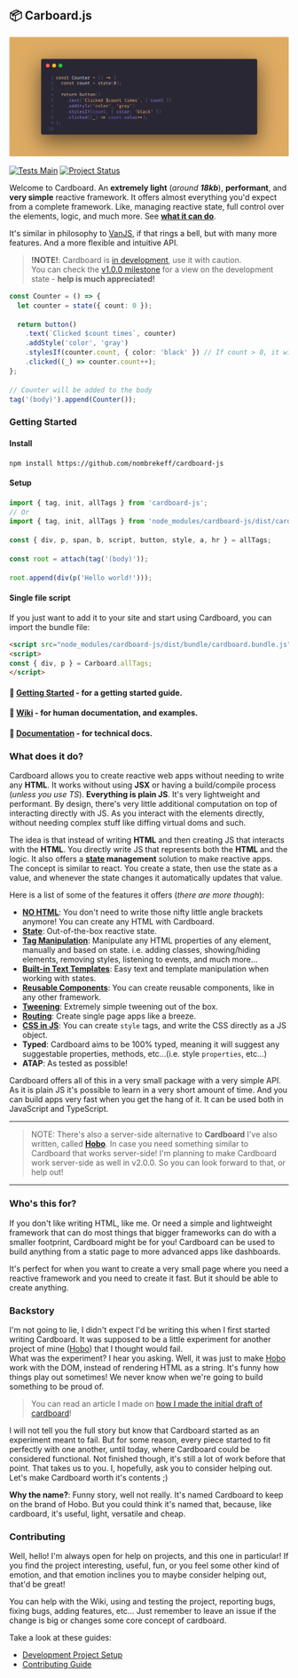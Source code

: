 ## 📦 Carboard.js


![](./header-img.png)

[![Tests Main](https://github.com/nombrekeff/cardboard-js/actions/workflows/test_main.yml/badge.svg?branch=main&event=push)](https://github.com/nombrekeff/cardboard-js/actions/workflows/test_main.yml)
[![Project Status](https://img.shields.io/badge/Project_Status-Semi_Stable-orange)](https://github.com/nombrekeff/cardboard-js/milestone/1)

Welcome to Cardboard. An **extremely light** (_around **18kb**_), **performant**, and **very simple** reactive framework. It offers almost everything you'd expect from a complete framework. Like, managing reactive state, full control over the elements, logic, and much more. See **[what it can do](https://github.com/nombrekeff/cardboard-js#what-does-it-do)**.

It's similar in philosophy to [VanJS](https://vanjs.org/), if that rings a bell, but with many more features. And a more flexible and intuitive API.

> **!NOTE!**: Cardboard is [in development]((https://github.com/nombrekeff/cardboard-js/wiki/Project-Status)), use it with caution.  
> You can check the [v1.0.0 milestone](https://github.com/nombrekeff/cardboard-js/milestone/1) for a view on the development state - **help is much appreciated!**


```ts
const Counter = () => {
  let counter = state({ count: 0 });

  return button()
    .text(`Clicked $count times`, counter)
    .addStyle('color', 'gray')
    .stylesIf(counter.count, { color: 'black' }) // If count > 0, it will make the color black
    .clicked((_) => counter.count++);
};

// Counter will be added to the body
tag('(body)').append(Counter());
```


### Getting Started
#### Install

```
npm install https://github.com/nombrekeff/cardboard-js
```
#### Setup

```ts
import { tag, init, allTags } from 'cardboard-js';
// Or
import { tag, init, allTags } from 'node_modules/cardboard-js/dist/cardboard.js';

const { div, p, span, b, script, button, style, a, hr } = allTags;

const root = attach(tag('(body)'));

root.append(div(p('Hello world!')));
```

#### Single file script
If you just want to add it to your site and start using Cardboard, you can import the bundle file:
```html
<script src="node_modules/cardboard-js/dist/bundle/cardboard.bundle.js"></script>
<script>
const { div, p } = Carboard.allTags;
</script>
```

#### 🔸 [Getting Started](https://github.com/nombrekeff/cardboard-js/wiki/Getting-Started) - for a getting started guide.
#### 🔸 [Wiki](https://github.com/nombrekeff/cardboard-js/wiki/Examples) - for human documentation, and examples.
#### 🔸 [Documentation](https://nombrekeff.github.io/cardboard-js/) - for technical docs.

### What does it do?

Cardboard allows you to create reactive web apps without needing to write any **HTML**. It works without using **JSX** or having a build/compile process (_unless you use TS_). **Everything is plain JS**. It's very lightweight and performant. By design, there's very little additional computation on top of interacting directly with JS. As you interact with the elements directly, without needing complex stuff like diffing virtual doms and such. 

The idea is that instead of writing **HTML** and then creating JS that interacts with the **HTML**. You directly write JS that represents both the **HTML** and the logic.
It also offers a **[state](#state) management** solution to make reactive apps. The concept is similar to react. You create a state, then use the state as a value, and whenever the state changes it automatically updates that value. 

Here is a list of some of the features it offers (_there are more though_):
* **[NO HTML](https://github.com/nombrekeff/cardboard-js/wiki/Tags)**: You don't need to write those nifty little angle brackets anymore! You can create any HTML with Cardboard.
* **[State](https://github.com/nombrekeff/cardboard-js/wiki/State)**: Out-of-the-box reactive state.
* **[Tag Manipulation](https://github.com/nombrekeff/cardboard-js/wiki/Manipulating-Tags)**: Manipulate any HTML properties of any element, manually and based on state. i.e. adding classes, showing/hiding elements, removing styles, listening to events, and much more...  
* **[Built-in Text Templates](https://github.com/nombrekeff/cardboard-js/wiki/Text-Templates)**: Easy text and template manipulation when working with states.
* **[Reusable Components](https://github.com/nombrekeff/cardboard-js/wiki/Reusable-Component)**: You can create reusable components, like in any other framework.
* **[Tweening](https://github.com/nombrekeff/cardboard-js/wiki/Tweening)**: Extremely simple tweening out of the box.
* **[Routing](https://github.com/nombrekeff/cardboard-js/wiki/Routing)**: Create single page apps like a breeze.
* **[CSS in JS](#css-in-js)**: You can create `style` tags, and write the CSS directly as a JS object.
* **Typed**: Cardboard aims to be 100% typed, meaning it will suggest any suggestable properties, methods, etc...(i.e. style `properties`, etc...)
* **ATAP**: As tested as possible!

Cardboard offers all of this in a very small package with a very simple API. As it is plain JS it's possible to learn in a very short amount of time. And you can build apps very fast when you get the hang of it. It can be used both in JavaScript and TypeScript.


----
> NOTE: There's also a server-side alternative to **Cardboard** I've also written, called [**Hobo**](https://github.com/nombrekeff/hobo-js). In case you need something similar to Cardboard that works server-side!
> I'm planning to make Cardboard work server-side as well in v2.0.0. So you can look forward to that, or help out!
----

### Who's this for?

If you don't like writing HTML, like me. Or need a simple and lightweight framework that can do most things that bigger frameworks can do with a smaller footprint, Cardboard might be for you!
Cardboard can be used to build anything from a static page to more advanced apps like dashboards.

It's perfect for when you want to create a very small page where you need a reactive framework and you need to create it fast. But it should be able to create anything.

### Backstory

I'm not going to lie, I didn't expect I'd be writing this when I first started writing Cardboard. It was supposed to be a little experiment for another project of mine ([Hobo](https://github.com/nombrekeff/hobo-js)) that I thought would fail.  
What was the experiment? I hear you asking. Well, it was just to make [Hobo](https://github.com/nombrekeff/hobo-js) work with the DOM, instead of rendering HTML as a string. It's funny how things play out sometimes! We never know when we're going to build something to be proud of. 

> You can read an article I made on [how I made the initial draft of cardboard](https://dev.to/nombrekeff/from-concept-to-reality-my-process-of-building-cardboard-40fb)!

I will not tell you the full story but know that Cardboard started as an experiment meant to fail. But for some reason, every piece started to fit perfectly with one another, 
until today, where Cardboard could be considered functional. Not finished though, it's still a lot of work before that point. That takes us to you. I, hopefully, ask you to consider helping out. Let's make Cardboard worth it's contents ;)

**Why the name?**: Funny story, well not really. It's named Cardboard to keep on the brand of Hobo. But you could think it's named that, because, like cardboard, it's useful, light, versatile and cheap. 

### Contributing

Well, hello! I'm always open for help on projects, and this one in particular! If you find the project interesting, useful, fun, or you feel some other kind of emotion, and that emotion inclines you to maybe consider helping out, that'd be great! 

You can help with the Wiki, using and testing the project, reporting bugs, fixing bugs, adding features, etc... Just remember to leave an issue if the change is big or changes some core concept of cardboard.

Take a look at these guides:
* [Development Project Setup](https://github.com/nombrekeff/cardboard-js/wiki/Development-Guide)
* [Contributing Guide](https://github.com/nombrekeff/cardboard-js/wiki/Contributing-Guide)





